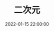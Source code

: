 ---
title: 二次元
date: 2022-01-15 22:00:00
updated: 2022-01-15 22:00:00
layout: gallery
photos:
  - src: https://i0.hdslb.com/bfs/album/8b4f3587678175b171949626eb778035298d377a.png
  - src: https://i1.hdslb.com/bfs/album/ba15eacfc7cf11afbf14ddae0ba644665b9ddb00.jpg
  - src: https://i2.hdslb.com/bfs/album/8166fbcae0cfd987c32837ecdb73a18acb615c40.jpg
  - src: https://s1.hdslb.com/bfs/album/bff2789e31df166629305a3d6e8877157fa6ad47.jpg
  - src: https://i0.hdslb.com/bfs/album/0d5f329edc19e48ed1b4f3e50c78a9fb1d00ef56.jpg
  - src: https://i1.hdslb.com/bfs/album/f6e70754274a40683b9f55d8fd8182b85403c32a.jpg
  - src: https://i2.hdslb.com/bfs/album/64e4e8ede416de7a899b7395fe3ac4d13ec18ca4.jpg
  - src: https://s1.hdslb.com/bfs/album/252546ba8957e8f3ca48674c62973a27777772c4.jpg
  - src: https://i0.hdslb.com/bfs/album/ac3f77ce154247a1d5dff76275a0e97a0c536457.jpg
  - src: https://i1.hdslb.com/bfs/album/c7adfadca9faeba1b1013cf01619ae18e4839c3e.jpg
  - src: https://i2.hdslb.com/bfs/album/4c7bddfdbce42e449cb7ab51763d49d3c0a04588.png
  - src: https://s1.hdslb.com/bfs/album/0e57c4a5c52d5517f03c32dd8a1e02dc72f35dfd.jpg
  - src: https://i0.hdslb.com/bfs/album/d441572f61322eda19093cbcce52dc0a8c3eb664.jpg
  - src: https://i1.hdslb.com/bfs/album/3053ba0a4b87ccafd2d4972c719f7ac3835065d2.png
  - src: https://i2.hdslb.com/bfs/album/d4745fd6ddb1449764d0e7bf2477668f3f8f7d06.jpg
  - src: https://s1.hdslb.com/bfs/album/7ac2a3d7490a925e70b7ff9b1ef1676df8bde111.png
  - src: https://i0.hdslb.com/bfs/album/9087857d5904f3b5056673c9a9879516a1b452b0.png
  - src: https://i1.hdslb.com/bfs/album/e0c73a70de76c56314a1ea7c05ba235d64349130.png
  - src: https://i2.hdslb.com/bfs/album/20e5d5f941964ddcbe3f6f02d7b179bb74499609.png
  - src: https://s1.hdslb.com/bfs/album/207206fd9dc1bb09ba5af896a3aa43c16c804d9b.png
  - src: https://i0.hdslb.com/bfs/album/4ab8489c6b0370e1158150e9f0b3e5a606e83d93.jpg
  - src: https://i1.hdslb.com/bfs/album/492dc6d65ad42abb4a99574c3afe3cf6f85f66da.jpg
  - src: https://i2.hdslb.com/bfs/album/f3d768fc926468e18a32c172b4f844918177ba61.jpg
  - src: https://s1.hdslb.com/bfs/album/1e50df60436dc6cae5d6587f0a0c75358f747998.jpg
  - src: https://i0.hdslb.com/bfs/album/78456546936836e3115325318fe9624c5584d97e.jpg
  - src: https://i1.hdslb.com/bfs/album/cb931a06c4fa5d16084a9a82cc5c36b34c857b5b.jpg
  - src: https://i2.hdslb.com/bfs/album/14dd1ec00832b7ffa6f7020c1cacb20e2d1c7609.jpg
  - src: https://s1.hdslb.com/bfs/album/1b1fdf974717f9654a93cf039bcf97f03fb60b6f.jpg
  - src: https://i0.hdslb.com/bfs/album/c7f194fd2bc03d0918f63568458e466f5d5e0acb.jpg
  - src: https://i1.hdslb.com/bfs/album/a06f431b8a78e336c25a463a3746a89c381cf2fe.jpg
  - src: https://i2.hdslb.com/bfs/album/fca9a9fc61bfb0cb825821513984e7c660df89ad.jpg
  - src: https://s1.hdslb.com/bfs/album/25b6b7198c4b432b0738b6f29fb37432954dc5a2.jpg
  - src: https://i0.hdslb.com/bfs/album/0b65be1dfa842faef07e14caf93e7bf1778b710a.jpg
  - src: https://s1.hdslb.com/bfs/album/679c59c88a57394e3e843710fcc979c1d1ced7fb.jpg
---